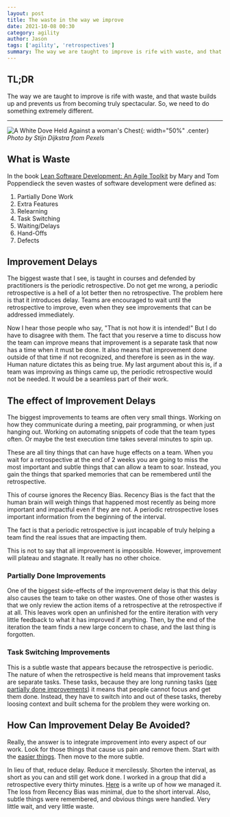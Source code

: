 ```yaml
---
layout: post
title: The waste in the way we improve
date: 2021-10-08 00:30
category: agility
author: Jason
tags: ['agility', 'retrospectives']
summary: The way we are taught to improve is rife with waste, and that waste builds up and prevents us from becoming truly spectacular. So, we need to do something extremely different.
---
```


## TL;DR

The way we are taught to improve is rife with waste, and that waste builds up and prevents us from becoming truly spectacular. So, we need to do something extremely different.

---

![A White Dove Held Against a woman's Chest](/assets/img/posts/2021/10/pexels-stijn-dijkstra-2583836.jpg){: width="50%" .center}
_Photo by Stijn Dijkstra from Pexels_

## What is Waste

In the book [Lean Software Development: An Agile Toolkit](https://www.amazon.com/Lean-Software-Development-Agile-Toolkit/dp/0321150783) by Mary and Tom Poppendieck the seven wastes of software development were defined as:

1. Partially Done Work
1. Extra Features
1. Relearning
1. Task Switching
1. Waiting/Delays
1. Hand-Offs
1. Defects

## Improvement Delays

The biggest waste that I see, is taught in courses and defended by practitioners is the periodic retrospective. Do not get me wrong, a periodic retrospective is a hell of a lot better then no retrospective. The problem here is that it introduces delay. Teams are encouraged to wait until the retrospective to improve, even when they see improvements that can be addressed immediately.

Now I hear those people who say, "That is not how it is intended!" But I do have to disagree with them. The fact that you reserve a time to discuss how the team can improve means that improvement is a separate task that now has a time when it must be done. It also means that improvement done outside of that time if not recognized, and therefore is seen as in the way. Human nature dictates this as being true. My last argument about this is, if a team was improving as things came up, the periodic retrospective would not be needed. It would be a seamless part of their work.

## The effect of Improvement Delays

The biggest improvements to teams are often very small things. Working on how they communicate during a meeting, pair programming, or when just hanging out. Working on automating snippets of code that the team types often. Or maybe the test execution time takes several minutes to spin up.

These are all tiny things that can have huge effects on a team. When you wait for a retrospective at the end of 2 weeks you are going to miss the most important and subtle things that can allow a team to soar. Instead, you gain the things that sparked memories that can be remembered until the retrospective.

This of course ignores the Recency Bias. Recency Bias is the fact that the human brain will weigh things that happened most recently as being more important and impactful even if they are not. A periodic retrospective loses important information from the beginning of the interval.

The fact is that a periodic retrospective is just incapable of truly helping a team find the real issues that are impacting them.

This is not to say that all improvement is impossible. However, improvement will plateau and stagnate. It really has no other choice.

### Partially Done Improvements

One of the biggest side-effects of the improvement delay is that this delay also causes the team to take on other wastes. One of those other wastes is that we only review the action items of a retrospective at the retrospective if at all. This leaves work open an unfinished for the entire iteration with very little feedback to what it has improved if anything. Then, by the end of the iteration the team finds a new large concern to chase, and the last thing is forgotten.

### Task Switching Improvements

This is a subtle waste that appears because the retrospective is periodic. The nature of when the retrospective is held means that improvement tasks are separate tasks. These tasks, because they are long running tasks ([see partially done improvements](#partially-done-improvements)) it means that people cannot focus and get them done. Instead, they have to switch into and out of these tasks, thereby loosing context and built schema for the problem they were working on.

## How Can Improvement Delay Be Avoided?

Really, the answer is to integrate improvement into every aspect of our work. Look for those things that cause us pain and remove them. Start with the [easier things](https://twitter.com/cm_stead/status/1440534821831274498). Then move to the more subtle.

In lieu of that, reduce delay. Reduce it mercilessly. Shorten the interval, as short as you can and still get work done. I worked in a group that did a retrospective every thirty minutes. [Here](https://www.industriallogic.com/blog/the-continuous-improvement-canvas/) is a write up of how we managed it. The loss from Recency Bias was minimal, due to the short interval. Also, subtle things were remembered, and obvious things were handled. Very little wait, and very little waste.

